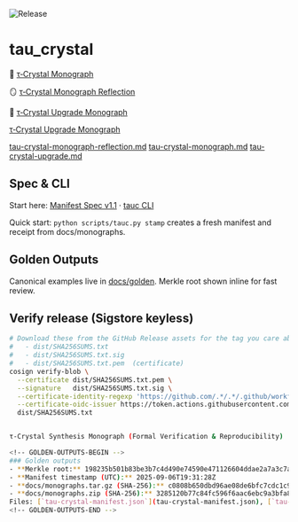![Release](https://img.shields.io/github/v/release/towre676-cloud/tau_crystal?include_prereleases&sort=semver)

# tau_crystal
📄 [τ‑Crystal Monograph](docs/monographs/τ-crystal-monograph.md)

🪞 [τ‑Crystal Monograph Reflection](docs/monographs/τ-crystal-monograph-reflection.md)

📜 [τ‑Crystal Upgrade Monograph](docs/monographs/τ-crystal-upgrade.md)

[τ‑Crystal Upgrade Monograph](docs/monographs/tau-crystal-upgrade.md)

[tau-crystal-monograph-reflection.md](docs/monographs/tau-crystal-monograph-reflection.md)
[tau-crystal-monograph.md](docs/monographs/tau-crystal-monograph.md)
[tau-crystal-upgrade.md](docs/monographs/tau-crystal-upgrade.md)

## Spec & CLI

Start here: [Manifest Spec v1.1](docs/specs/manifest-v1.1.md) · [tauc CLI](scripts/tauc.py)

Quick start: `python scripts/tauc.py stamp` creates a fresh manifest and receipt from docs/monographs.

## Golden Outputs

Canonical examples live in [docs/golden](docs/golden). Merkle root shown inline for fast review.

## Verify release (Sigstore keyless)
```bash
# Download these from the GitHub Release assets for the tag you care about:
#   - dist/SHA256SUMS.txt
#   - dist/SHA256SUMS.txt.sig
#   - dist/SHA256SUMS.txt.pem  (certificate)
cosign verify-blob \
  --certificate dist/SHA256SUMS.txt.pem \
  --signature   dist/SHA256SUMS.txt.sig \
  --certificate-identity-regexp 'https://github.com/.*/.*/.github/workflows/release.yml@refs/tags/.*' \
  --certificate-oidc-issuer https://token.actions.githubusercontent.com \
  dist/SHA256SUMS.txt


τ-Crystal Synthesis Monograph (Formal Verification & Reproducibility)

<!-- GOLDEN-OUTPUTS-BEGIN -->
### Golden outputs
- **Merkle root:** 198235b501b83be3b7c4d490e74590e471126604ddae2a7a3c7a37e12af802b2
- **Manifest timestamp (UTC):** 2025-09-06T19:31:28Z
- **docs/monographs.tar.gz (SHA-256):** c0808b650dbd96ae08de6bfc7cdc1c97640916b3c22e225038ff46cde7301d6b
- **docs/monographs.zip (SHA-256):** 3285120b77c84fc596f6aac6ebc9a3bfa8e50d740cb5f6d9c99309840ac6830a
Files: [`tau-crystal-manifest.json`](tau-crystal-manifest.json), [`tau-crystal-receipt.json`](tau-crystal-receipt.json)
<!-- GOLDEN-OUTPUTS-END -->

